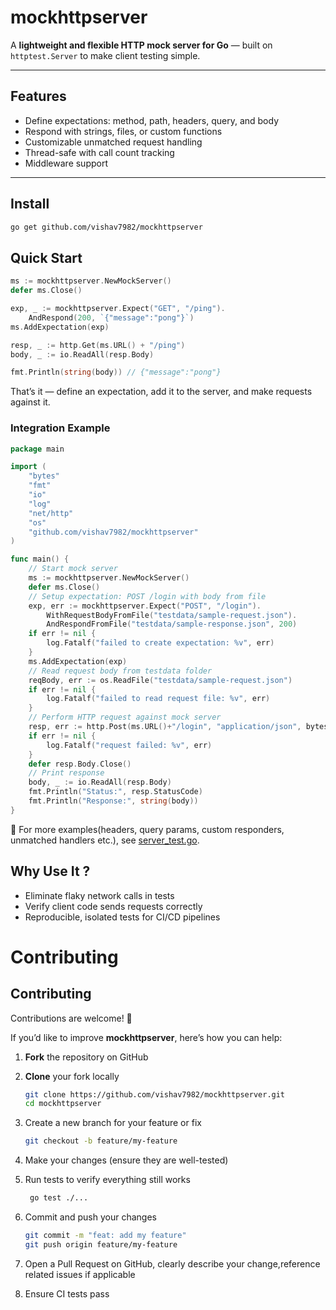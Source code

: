 # mockhttpserver

A **lightweight and flexible HTTP mock server for Go** — built on `httptest.Server` to make client testing simple.

---

## Features

- Define expectations: method, path, headers, query, and body
- Respond with strings, files, or custom functions
- Customizable unmatched request handling
- Thread-safe with call count tracking
- Middleware support

---

## Install

```bash
go get github.com/vishav7982/mockhttpserver
```

## Quick Start
```Go
ms := mockhttpserver.NewMockServer()
defer ms.Close()

exp, _ := mockhttpserver.Expect("GET", "/ping").
    AndRespond(200, `{"message":"pong"}`)
ms.AddExpectation(exp)

resp, _ := http.Get(ms.URL() + "/ping")
body, _ := io.ReadAll(resp.Body)

fmt.Println(string(body)) // {"message":"pong"}
```
That’s it — define an expectation, add it to the server, and make requests against it.
### Integration Example 
```go
package main

import (
    "bytes"
    "fmt"
    "io"
    "log"
    "net/http"
    "os"
    "github.com/vishav7982/mockhttpserver"
)

func main() {
    // Start mock server
    ms := mockhttpserver.NewMockServer()
    defer ms.Close()
    // Setup expectation: POST /login with body from file
    exp, err := mockhttpserver.Expect("POST", "/login").
        WithRequestBodyFromFile("testdata/sample-request.json").
        AndRespondFromFile("testdata/sample-response.json", 200)
    if err != nil {
        log.Fatalf("failed to create expectation: %v", err)
    }
    ms.AddExpectation(exp)
    // Read request body from testdata folder
    reqBody, err := os.ReadFile("testdata/sample-request.json")
    if err != nil {
        log.Fatalf("failed to read request file: %v", err)
    }
    // Perform HTTP request against mock server
    resp, err := http.Post(ms.URL()+"/login", "application/json", bytes.NewReader(reqBody))
    if err != nil {
        log.Fatalf("request failed: %v", err)
    }
    defer resp.Body.Close()
    // Print response
    body, _ := io.ReadAll(resp.Body)
    fmt.Println("Status:", resp.StatusCode)
    fmt.Println("Response:", string(body))
}
```
📖 For more examples(headers, query params, custom responders, unmatched handlers etc.), see [server_test.go](./server_test.go).
## Why Use It ?
- Eliminate flaky network calls in tests
- Verify client code sends requests correctly
- Reproducible, isolated tests for CI/CD pipelines

# Contributing
## Contributing

Contributions are welcome! 🎉

If you’d like to improve **mockhttpserver**, here’s how you can help:

1. **Fork** the repository on GitHub
2. **Clone** your fork locally
   ```bash
   git clone https://github.com/vishav7982/mockhttpserver.git
   cd mockhttpserver
   ```
3. Create a new branch for your feature or fix
   ```bash
   git checkout -b feature/my-feature
   ```
4. Make your changes (ensure they are well-tested)
5. Run tests to verify everything still works
   ```bash
    go test ./...
   ```
6. Commit and push your changes
    ```bash
    git commit -m "feat: add my feature"
    git push origin feature/my-feature
    ```
7. Open a Pull Request on GitHub, clearly describe your change,reference related issues if applicable

8. Ensure CI tests pass


